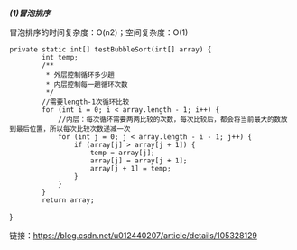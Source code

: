 ***(1)冒泡排序***

冒泡排序的时间复杂度：O(n2)；空间复杂度：O(1)

    private static int[] testBubbleSort(int[] array) {
            int temp;
            /**
             * 外层控制循环多少趟
             * 内层控制每一趟循环次数
             */
            //需要length-1次循环比较
            for (int i = 0; i < array.length - 1; i++) {
                //内层：每次循环需要两两比较的次数，每次比较后，都会将当前最大的数放到最后位置，所以每次比较次数递减一次
                for (int j = 0; j < array.length - i - 1; j++) {
                    if (array[j] > array[j + 1]) {
                        temp = array[j];
                        array[j] = array[j + 1];
                        array[j + 1] = temp;
                    }
                }
            }
            return array;
   }
    
链接：https://blog.csdn.net/u012440207/article/details/105328129
